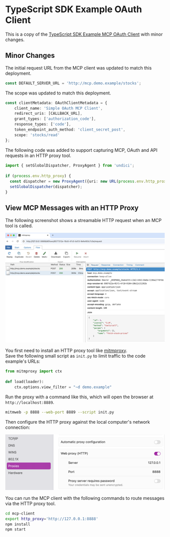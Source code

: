 # TypeScript SDK Example OAuth Client

This is a copy of the [TypeScript SDK Example MCP OAuth Client](https://github.com/modelcontextprotocol/typescript-sdk/blob/main/src/examples/client/simpleOAuthClient.ts) with minor changes.

## Minor Changes

The initial request URL from the MCP client was updated to match this deployment.

```typescript
const DEFAULT_SERVER_URL = 'http://mcp.demo.example/stocks';
```

The scope was updated to match this deployment.

```typescript
const clientMetadata: OAuthClientMetadata = {
    client_name: 'Simple OAuth MCP Client',
    redirect_uris: [CALLBACK_URL],
    grant_types: ['authorization_code'],
    response_types: ['code'],
    token_endpoint_auth_method: 'client_secret_post',
    scope: 'stocks/read'
};
```

The following code was added to support capturing MCP, OAuth and API requests in an HTTP proxy tool.

```typescript
import { setGlobalDispatcher, ProxyAgent } from 'undici';

if (process.env.http_proxy) {
  const dispatcher = new ProxyAgent({uri: new URL(process.env.http_proxy).toString() });
  setGlobalDispatcher(dispatcher);
}
```

## View MCP Messages with an HTTP Proxy

The following screenshot shows a streamable HTTP request when an MCP tool is called.

![HTTP Proxy Capture](../images/http-proxy-capture.png)

You first need to install an HTTP proxy tool like [mitmproxy](https://mitmproxy.org/).\
Save the following small script as `init.py` to limit traffic to the code example's URLs:

```python
from mitmproxy import ctx

def load(loader):
    ctx.options.view_filter = "~d demo.example"
```

Run the proxy with a command like this, which will open the browser at `http://localhost:8889`.

```bash
mitmweb -p 8888 --web-port 8889 --script init.py
```

Then configure the HTTP proxy against the local computer's network connection:

![HTTP Proxy Configure](../images/http-proxy-configure.png)

You can run the MCP client with the following commands to route messages via the HTTP proxy tool.

```bash
cd mcp-client
export http_proxy='http://127.0.0.1:8888'
npm install
npm start
```

